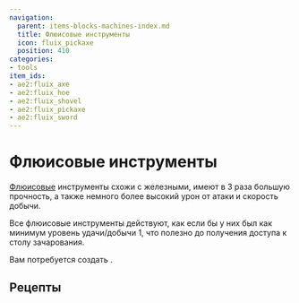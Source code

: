```yaml
---
navigation:
  parent: items-blocks-machines-index.md
  title: Флюисовые инструменты
  icon: fluix_pickaxe
  position: 410
categories:
- tools
item_ids:
- ae2:fluix_axe
- ae2:fluix_hoe
- ae2:fluix_shovel
- ae2:fluix_pickaxe
- ae2:fluix_sword
---
```


# Флюисовые инструменты

<Row>
  <ItemImage id="fluix_axe" scale="4" />
  <ItemImage id="fluix_hoe" scale="4" />
  <ItemImage id="fluix_shovel" scale="4" />
  <ItemImage id="fluix_pickaxe" scale="4" />
  <ItemImage id="fluix_sword" scale="4" />
</Row>

[Флюисовые](fluix_crystal.md) инструменты схожи с железными, имеют в 3 раза большую прочность, а также немного более высокий урон от атаки и скорость добычи.

Все флюисовые инструменты действуют, как если бы у них был как минимум уровень удачи/добычи 1, что полезно до получения доступа к столу зачарования.

Вам потребуется создать <ItemLink id="fluix_upgrade_smithing_template" />.

## Рецепты

<Column>
  <Row>
    <RecipeFor id="fluix_axe" />
    <RecipeFor id="fluix_hoe" />
    <RecipeFor id="fluix_shovel" />
  </Row>
  <Row>
    <RecipeFor id="fluix_pickaxe" />
    <RecipeFor id="fluix_sword" />
  </Row>
</Column>